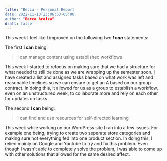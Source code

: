 ```yaml
---
title: "Becca - Personal Report
date: 2022-11-13T23:06:53-05:00
author: "Becca Araiza"
draft: false
---
```

This week I feel like I improved on the following two ***I can*** statements:

The first **I can** being:

>I can manage content using established workflows

This week I started to refocus on making sure that we had a structure for what needed to still be done as we are wrapping up the semester soon. I have created a list and assigned tasks based on what work was left and reasonable timelines so we can ensure to get an A based on our group contract. In doing this, it allowed for us as a group to establish a workflow, even on an unstructured week, to collaborate more and rely on each other for updates on tasks.

The second **I can** being:

>I can find and use resources for self-directed learning

This week while working on our WordPress site I ran into a few issues. For example one being, trying to create two seperate store categories and making sure not everything fed into one product section. In doing this, I relied mainly on Google and Youtube to try and fix this problem. Even though I wasn't able to completely solve the problem, I was able to come up with other solutions that allowed for the same desired affect.
